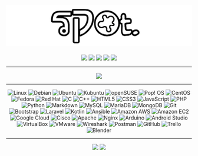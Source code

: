 ## <a href="http://spot.tracert.id"><img alt="cover-github" src="https://github.com/bukanspot/bukanspot/blob/main/images/spot.png"></a>
<p align="center">
  <a href = "https://dev.to/bukanspot"><img src="https://img.shields.io/badge/-dev.to-0A0A0A?logo=dev.to&logoColor=white&style=for-the-badge" /></a>
  <a href = "https://bukanspot.blogspot.com/"><img src="https://img.shields.io/badge/-Blogger-FF5722?logo=Blogger&logoColor=white&style=for-the-badge" /></a>
  <a href = "https://bukanspot.gitbook.io"><img src="https://img.shields.io/badge/-GitBook-3884FF?logo=gitbook&logoColor=white&style=for-the-badge" /></a>
  <a href = "https://www.reddit.com/user/bukanspot"><img src="https://img.shields.io/badge/-Reddit-FF4500?logo=Reddit&logoColor=white&style=for-the-badge" /></a>
  <a href = "https://bukanspot.medium.com"><img src="https://img.shields.io/badge/-Medium-000000?logo=Medium&logoColor=white&style=for-the-badge" /></a>
  
---

<div align="center">
  <p>
      <img align="center" src="https://github-readme-streak-stats.herokuapp.com?user=bukanspot&theme=highcontrast&hide_border=false&border_radius=20" />
  </p>
</div>

---

<p align="center">
  <!-- Linux -->
  <img alt="Linux" src="https://img.shields.io/badge/-Linux-FCC624?logo=linux&logoColor=white&style=for-the-badge" />
  <img alt="Debian" src="https://img.shields.io/badge/-Debian-A81D33?logo=Debian&logoColor=white&style=for-the-badge" />
  <img alt="Ubuntu" src="https://img.shields.io/badge/-Ubuntu-E95420?logo=Ubuntu&logoColor=white&style=for-the-badge" />
  <img alt="Kubuntu" src="https://img.shields.io/badge/-Kubuntu-0079C1?logo=Kubuntu&logoColor=white&style=for-the-badge" />
  <img alt="openSUSE" src="https://img.shields.io/badge/-openSUSE-73BA25?logo=openSUSE&logoColor=white&style=for-the-badge" />
  <img alt="Pop! OS" src="https://img.shields.io/badge/-Pop!_OS-48B9C7?logo=Pop!_OS&logoColor=white&style=for-the-badge" />
  <img alt="CentOS" src="https://img.shields.io/badge/-CentOS-262577?logo=CentOS&logoColor=white&style=for-the-badge" />
  <img alt="Fedora" src="https://img.shields.io/badge/-Fedora-51A2DA?logo=Fedora&logoColor=white&style=for-the-badge" />
  <img alt="Red Hat" src="https://img.shields.io/badge/-Red%20Hat-EE0000?logo=Red%20Hat&logoColor=white&style=for-the-badge" />
  
  <!-- Language -->
  <img alt="C" src="https://img.shields.io/badge/-C-A8B9CC?logo=c&logoColor=white&style=for-the-badge" />
  <img alt="C++" src="https://img.shields.io/badge/-C++-00599C?logo=c++&logoColor=white&style=for-the-badge" />
  <img alt="HTML5" src="https://img.shields.io/badge/-HTML5-E34F26?logo=HTML5&logoColor=white&style=for-the-badge" />
  <img alt="CSS3" src="https://img.shields.io/badge/-CSS3-1572B6?logo=CSS3&logoColor=white&style=for-the-badge" />
  <img alt="JavaScript" src="https://img.shields.io/badge/-JavaScript-F7DF1E?logo=JavaScript&logoColor=white&style=for-the-badge" />
  <img alt="PHP" src="https://img.shields.io/badge/-PHP-777BB4?logo=PHP&logoColor=white&style=for-the-badge" />
  <img alt="Python" src="https://img.shields.io/badge/-Python-3776AB?logo=Python&logoColor=white&style=for-the-badge" />
  <img alt="Markdown" src="https://img.shields.io/badge/-Markdown-000000?logo=Markdown&logoColor=white&style=for-the-badge" />
  <img alt="MySQL" src="https://img.shields.io/badge/-MySQL-4479A1?logo=MySQL&logoColor=white&style=for-the-badge" />
  <img alt="MariaDB" src="https://img.shields.io/badge/-MariaDB-003545?logo=MariaDB&logoColor=white&style=for-the-badge" />
  <img alt="MongoDB" src="https://img.shields.io/badge/-MongoDB-47A248?logo=MongoDB&logoColor=white&style=for-the-badge" />
  <img alt="Git" src="https://img.shields.io/badge/-Git-F05032?logo=Git&logoColor=white&style=for-the-badge" />
  <img alt="Bootstrap" src="https://img.shields.io/badge/-Bootstrap-7952B3?logo=bootstrap&logoColor=white&style=for-the-badge" />
  <img alt="Laravel" src="https://img.shields.io/badge/-Laravel-FF2D20?logo=laravel&logoColor=white&style=for-the-badge" />
  <img alt="Kotlin" src="https://img.shields.io/badge/-Kotlin-7F52FF?logo=kotlin&logoColor=white&style=for-the-badge" />
  
  <!-- Tools -->
  <img alt="Ansible" src="https://img.shields.io/badge/-Ansible-EE0000?logo=ansible&logoColor=white&style=for-the-badge" />
  <img alt="Amazon AWS" src="https://img.shields.io/badge/-Amazon%20AWS-232F3E?logo=Amazon%20AWS&logoColor=white&style=for-the-badge" />
  <img alt="Amazon EC2" src="https://img.shields.io/badge/-Amazon%20EC2-FF9900?logo=Amazon%20EC2&logoColor=white&style=for-the-badge" />
  <img alt="Google Cloud" src="https://img.shields.io/badge/-Google%20Cloud-4285F4?logo=Google%20Cloud&logoColor=white&style=for-the-badge" />
  <img alt="Cisco" src="https://img.shields.io/badge/-Cisco-1BA0D7?logo=Cisco&logoColor=white&style=for-the-badge" />
  <img alt="Apache" src="https://img.shields.io/badge/-Apache-EE0000?logo=apache&logoColor=white&style=for-the-badge" />
  <img alt="Nginx" src="https://img.shields.io/badge/-Nginx-009639?logo=nginx&logoColor=white&style=for-the-badge" />
  
  <!-- Apps -->
  <img alt="Arduino" src="https://img.shields.io/badge/-Arduino-00979D?logo=arduino&logoColor=white&style=for-the-badge" />
  <img alt="Android Studio" src="https://img.shields.io/badge/-Android Studio-3DDC84?logo=androidstudio&logoColor=white&style=for-the-badge" />
  <img alt="VirtualBox" src="https://img.shields.io/badge/-VirtualBox-183A61?logo=virtualbox&logoColor=white&style=for-the-badge" />
  <img alt="VMware" src="https://img.shields.io/badge/-VMware-607078?logo=vmware&logoColor=white&style=for-the-badge" />
  <img alt="Wireshark" src="https://img.shields.io/badge/-Wireshark-1679A7?logo=Wireshark&logoColor=white&style=for-the-badge" />
  <img alt="Postman" src="https://img.shields.io/badge/-Postman-FF6C37?logo=Postman&logoColor=white&style=for-the-badge" />
  <img alt="GitHub" src="https://img.shields.io/badge/-GitHub-181717?logo=GitHub&logoColor=white&style=for-the-badge" />
  <img alt="Trello" src="https://img.shields.io/badge/-Trello-0052CC?logo=Trello&logoColor=white&style=for-the-badge" />
  <img alt="Blender" src="https://img.shields.io/badge/-Blender-F5792A?logo=blender&logoColor=white&style=for-the-badge" />
</p>

---

<p align="center">
  <a href = "https://paypal.me/bukanspot"><img src="https://img.shields.io/badge/-PayPal-00457C?logo=paypal&logoColor=white&style=for-the-badge" /></a>
  <a href = "https://bmc.link/bukanspot"><img src="https://img.shields.io/badge/-Buy%20Me%20A%20Coffee-FFDD00?logo=buymeacoffee&logoColor=white&style=for-the-badge" /></a>
</p>
